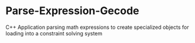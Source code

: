 # Parse-Expression-Gecode
C++ Application parsing math expressions to create specialized objects for loading into a constraint solving system
